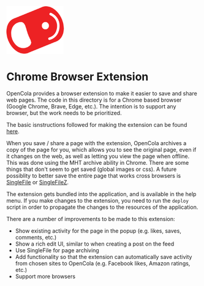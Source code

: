 <img src="../../img/pull-tab.svg" width="150" />

# Chrome Browser Extension

OpenCola provides a browser extension to make it easier to save and share web pages. The code in this directory is for a Chrome based browser (Google Chrome, Brave, Edge, etc.). The intention is to support any browser, but the work needs to be prioritized. 

The basic isnstructions followed for making the extension can be found [here](https://developer.chrome.com/docs/extensions/mv3/getstarted/).

When you save / share a page with the extension, OpenCola archives a copy of the page for you, which allows you to see the original page, even if it changes on the web, as well as letting you view the page when offline. This was done using the MHT archive ability in Chrome. There are some things that don't seem to get saved (global images or css). A future possiblity to better save the entire page that works cross browsers is [SingleFile](https://github.com/gildas-lormeau/SingleFile) or [SingleFileZ](https://github.com/gildas-lormeau/SingleFileZ).

The extension gets bundled into the application, and is available in the help menu. If you make changes to the extension, you need to run the ```deploy``` script in order to propagate the changes to the resources of the application.

There are a number of improvements to be made to this extension:

* Show existing activity for the page in the popup (e.g. likes, saves, comments, etc.)
* Show a rich edit UI, similar to when creating a post on the feed
* Use SingleFile for page archiving
* Add functionality so that the extension can automatically save activity from chosen sites to OpenCola (e.g. Facebook likes, Amazon ratings, etc.)
* Support more browsers